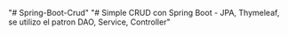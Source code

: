 "# Spring-Boot-Crud" 
"# Simple CRUD con Spring Boot - JPA, Thymeleaf, se utilizo el patron DAO, Service, Controller" 
